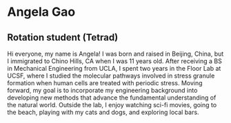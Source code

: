 # Angela Gao
## Rotation student (Tetrad)

Hi everyone, my name is Angela! I was born and raised in Beijing, China, but I immigrated to Chino Hills, CA when I was 11 years old. After receiving a BS in Mechanical Engineering from UCLA, I spent two years in the Floor Lab at UCSF, where I studied the molecular pathways involved in stress granule formation when human cells are treated with periodic stress. Moving forward, my goal is to incorporate my engineering background into developing new methods that advance the fundamental understanding of the natural world. Outside the lab, I enjoy watching sci-fi movies, going to the beach, playing with my cats and dogs, and exploring local bars.
